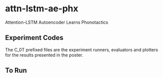# attn-lstm-ae-phx
Attention-LSTM Autoencoder Learns Phonotactics

## Experiment Codes
The C_0T prefixed files are the experiment runners, evaluators and plotters for the results presented in the poster. 

## To Run
